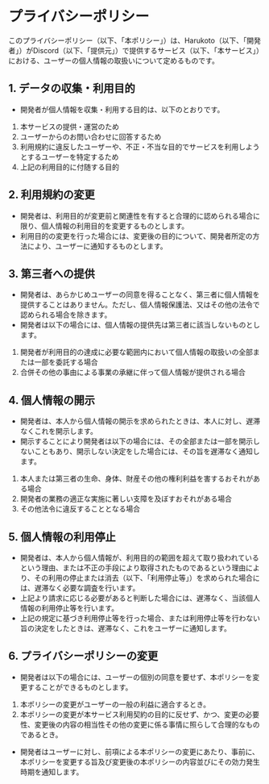 # プライバシーポリシー

このプライバシーポリシー（以下、「本ポリシー」）は、Harukoto（以下、「開発者」）がDiscord（以下、「提供元」）で提供するサービス（以下、「本サービス」）における、ユーザーの個人情報の取扱いについて定めるものです。

## 1. データの収集・利用目的

- 開発者が個人情報を収集・利用する目的は、以下のとおりです。

1. 本サービスの提供・運営のため
2. ユーザーからのお問い合わせに回答するため
3. 利用規約に違反したユーザーや、不正・不当な目的でサービスを利用しようとするユーザーを特定するため
4. 上記の利用目的に付随する目的

## 2. 利用規約の変更

- 開発者は、利用目的が変更前と関連性を有すると合理的に認められる場合に限り、個人情報の利用目的を変更するものとします。
- 利用目的の変更を行った場合には、変更後の目的について、開発者所定の方法により、ユーザーに通知するものとします。

## 3. 第三者への提供

- 開発者は、あらかじめユーザーの同意を得ることなく、第三者に個人情報を提供することはありません。ただし、個人情報保護法、又はその他の法令で認められる場合を除きます。
- 開発者は以下の場合には、個人情報の提供先は第三者に該当しないものとします。

1. 開発者が利用目的の達成に必要な範囲内において個人情報の取扱いの全部または一部を委託する場合
2. 合併その他の事由による事業の承継に伴って個人情報が提供される場合

## 4. 個人情報の開示

- 開発者は、本人から個人情報の開示を求められたときは、本人に対し、遅滞なくこれを開示します。
- 開示することにより開発者は以下の場合には、その全部または一部を開示しないこともあり、開示しない決定をした場合には、その旨を遅滞なく通知します。

1. 本人または第三者の生命、身体、財産その他の権利利益を害するおそれがある場合
2. 開発者の業務の適正な実施に著しい支障を及ぼすおそれがある場合
3. その他法令に違反することとなる場合

## 5. 個人情報の利用停止

- 開発者は、本人から個人情報が、利用目的の範囲を超えて取り扱われているという理由、または不正の手段により取得されたものであるという理由により、その利用の停止または消去（以下、「利用停止等」）を求められた場合には、遅滞なく必要な調査を行います。
- 上記より請求に応じる必要があると判断した場合には、遅滞なく、当該個人情報の利用停止等を行います。
- 上記の規定に基づき利用停止等を行った場合、または利用停止等を行わない旨の決定をしたときは、遅滞なく、これをユーザーに通知します。

## 6. プライバシーポリシーの変更

- 開発者は以下の場合には、ユーザーの個別の同意を要せず、本ポリシーを変更することができるものとします。

1. 本ポリシーの変更がユーザーの一般の利益に適合するとき。
2. 本ポリシーの変更が本サービス利用契約の目的に反せず、かつ、変更の必要性、変更後の内容の相当性その他の変更に係る事情に照らして合理的なものであるとき。

- 開発者はユーザーに対し、前項による本ポリシーの変更にあたり、事前に、本ポリシーを変更する旨及び変更後の本ポリシーの内容並びにその効力発生時期を通知します。